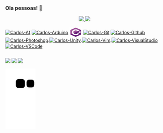 ### Ola pessoas! 👋
<div align="center">
   <a href="https://github.com/solracjunio">
   <img height="180em" src="https://github-readme-stats.vercel.app/api?username=solracjunio&show_icons=true&theme=dracula&include_all_commits=true&count_private=true"/>
   <img height="180em" src="https://github-readme-stats.vercel.app/api/top-langs/?username=solracjunio&layout=compact&langs_count=7&theme=dracula"/>
</div>
 <div style="display: inline_block"><br>
   <img align="center" alt="Carlos-Af" height="30" width="40" src="https://cdn.jsdelivr.net/gh/devicons/devicon/icons/aftereffects/aftereffects-original.svg" />
   <img align="center" alt="Carlos-Arduino" height="30" width="40" src="https://cdn.jsdelivr.net/gh/devicons/devicon/icons/arduino/arduino-original-wordmark.svg" />
   <img align="center" alt="Carlos-Csharp" height="30" width="40" src="https://raw.githubusercontent.com/devicons/devicon/master/icons/csharp/csharp-original.svg">
   <img align="center" alt="Carlos-Git" height="30" width="40" src="https://cdn.jsdelivr.net/gh/devicons/devicon/icons/git/git-original.svg" />
   <img align="center" alt="Carlos-Github" height="30" width="40" src="https://cdn.jsdelivr.net/gh/devicons/devicon/icons/github/github-original.svg" />
   <img align="center" alt="Carlos-Photoshop" height="30" width="40" src="https://cdn.jsdelivr.net/gh/devicons/devicon/icons/photoshop/photoshop-plain.svg" />
   <img align="center" alt="Carlos-Unity" height="30" width="40" src="https://cdn.jsdelivr.net/gh/devicons/devicon/icons/unity/unity-original.svg" />
   <img align="center" alt="Carlos-Vim" height="30" width="40" src="https://cdn.jsdelivr.net/gh/devicons/devicon/icons/vim/vim-original.svg" />
   <img align="center" alt="Carlos-VisualStudio" height="30" width="40" src="https://cdn.jsdelivr.net/gh/devicons/devicon/icons/visualstudio/visualstudio-plain.svg" />
   <img align="center" alt="Carlos-VSCode" height="30" width="40" src="https://cdn.jsdelivr.net/gh/devicons/devicon/icons/vscode/vscode-original.svg" />
</div>
   
   ##
   
<div> 
  <a href="https://www.instagram.com/pixizora/" target="_blank"><img src="https://img.shields.io/badge/-Instagram-%23E4405F?style=for-the-badge&logo=instagram&logoColor=white" target="_blank"></a>
  <a href = "mailto:seasonjunio@gmail.com"><img src="https://img.shields.io/badge/Gmail-D14836?style=for-the-badge&logo=gmail&logoColor=white" target="_blank"></a>
  <a href="https://www.linkedin.com/in/carlos-junio/" target="_blank"><img src="https://img.shields.io/badge/-LinkedIn-%230077B5?style=for-the-badge&logo=linkedin&logoColor=white" target="_blank"></a> 
 
  ![Snake animation](https://github.com/solracjunio/solracjunio/blob/output/github-contribution-grid-snake.svg)
 
</div>
